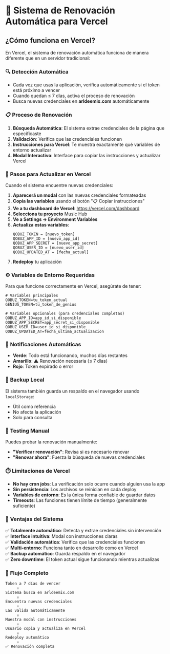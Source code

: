 # 🔄 Sistema de Renovación Automática para Vercel

## ¿Cómo funciona en Vercel?

En Vercel, el sistema de renovación automática funciona de manera diferente que en un servidor tradicional:

### 🔍 **Detección Automática**
- Cada vez que usas la aplicación, verifica automáticamente si el token está próximo a vencer
- Cuando quedan ≤ 7 días, activa el proceso de renovación
- Busca nuevas credenciales en **arldeemix.com** automáticamente

### 📋 **Proceso de Renovación**

1. **Búsqueda Automática**: El sistema extrae credenciales de la página que especificaste
2. **Validación**: Verifica que las credenciales funcionen
3. **Instrucciones para Vercel**: Te muestra exactamente qué variables de entorno actualizar
4. **Modal Interactivo**: Interface para copiar las instrucciones y actualizar Vercel

### 🚀 **Pasos para Actualizar en Vercel**

Cuando el sistema encuentre nuevas credenciales:

1. **Aparecerá un modal** con las nuevas credenciales formateadas
2. **Copia las variables** usando el botón "📋 Copiar instrucciones"
3. **Ve a tu dashboard de Vercel**: https://vercel.com/dashboard
4. **Selecciona tu proyecto** Music Hub
5. **Ve a Settings → Environment Variables**
6. **Actualiza estas variables**:
   ```
   QOBUZ_TOKEN = [nuevo_token]
   QOBUZ_APP_ID = [nuevo_app_id]
   QOBUZ_APP_SECRET = [nuevo_app_secret]
   QOBUZ_USER_ID = [nuevo_user_id]
   QOBUZ_UPDATED_AT = [fecha_actual]
   ```
7. **Redeploy** tu aplicación

### ⚙️ **Variables de Entorno Requeridas**

Para que funcione correctamente en Vercel, asegúrate de tener:

```env
# Variables principales
QOBUZ_TOKEN=tu_token_actual
GENIUS_TOKEN=tu_token_de_genius

# Variables opcionales (para credenciales completas)
QOBUZ_APP_ID=app_id_si_disponible
QOBUZ_APP_SECRET=app_secret_si_disponible
QOBUZ_USER_ID=user_id_si_disponible
QOBUZ_UPDATED_AT=fecha_ultima_actualizacion
```

### 🔔 **Notificaciones Automáticas**

- **Verde**: Todo está funcionando, muchos días restantes
- **Amarillo**: ⚠️ Renovación necesaria (≤ 7 días)
- **Rojo**: Token expirado o error

### 💾 **Backup Local**

El sistema también guarda un respaldo en el navegador usando `localStorage`:
- Útil como referencia
- No afecta la aplicación
- Solo para consulta

### 🔧 **Testing Manual**

Puedes probar la renovación manualmente:
- **"Verificar renovación"**: Revisa si es necesario renovar
- **"Renovar ahora"**: Fuerza la búsqueda de nuevas credenciales

### ⏱️ **Limitaciones de Vercel**

- **No hay cron jobs**: La verificación solo ocurre cuando alguien usa la app
- **Sin persistencia**: Los archivos se reinician en cada deploy
- **Variables de entorno**: Es la única forma confiable de guardar datos
- **Timeouts**: Las funciones tienen límite de tiempo (generalmente suficiente)

### 🎯 **Ventajas del Sistema**

✅ **Totalmente automático**: Detecta y extrae credenciales sin intervención  
✅ **Interface intuitiva**: Modal con instrucciones claras  
✅ **Validación automática**: Verifica que las credenciales funcionen  
✅ **Multi-entorno**: Funciona tanto en desarrollo como en Vercel  
✅ **Backup automático**: Guarda respaldo en el navegador  
✅ **Zero downtime**: El token actual sigue funcionando mientras actualizas  

### 🔄 **Flujo Completo**

```
Token a 7 días de vencer
     ↓
Sistema busca en arldeemix.com
     ↓
Encuentra nuevas credenciales
     ↓
Las valida automáticamente
     ↓
Muestra modal con instrucciones
     ↓
Usuario copia y actualiza en Vercel
     ↓
Redeploy automático
     ↓
✅ Renovación completa
```
